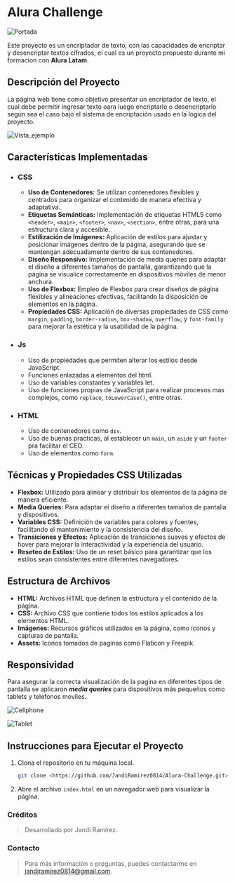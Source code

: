 # Alura Challenge

![Portada](https://i.imgur.com/sAcsSBJ.png)

Este proyecto es un encriptador de texto, con las capacidades de encriptar y desencriptar textos cifrados, el cual es un proyecto propuesto durante mi formacion con **Alura Latam**.

## Descripción del Proyecto

La página web tiene como objetivo presentar un encriptador de texto, el cual debe permitir ingresar texto oara luego encriptarlo o desencriptarlo según sea el caso bajo el sistema de encriptación usado en la logica del proyecto.

![Vista_ejemplo](https://i.imgur.com/n1vTwsg.png)

## Características Implementadas

- ### CSS

  - **Uso de Contenedores:** Se utilizan contenedores flexibles y centrados para organizar el contenido de manera efectiva y adaptativa.
  - **Etiquetas Semánticas:** Implementación de etiquetas HTML5 como `<header>`, `<main>`, `<footer>`, `<nav>`, `<section>`, entre otras, para una estructura clara y accesible.
  - **Estilización de Imágenes:** Aplicación de estilos para ajustar y posicionar imágenes dentro de la página, asegurando que se mantengan adecuadamente dentro de sus contenedores.
  - **Diseño Responsivo:** Implementación de media queries para adaptar el diseño a diferentes tamaños de pantalla, garantizando que la página se visualice correctamente en dispositivos móviles de menor anchura.
  - **Uso de Flexbox:** Empleo de Flexbox para crear diseños de página flexibles y alineaciones efectivas, facilitando la disposición de elementos en la página.
  - **Propiedades CSS:** Aplicación de diversas propiedades de CSS como `margin`, `padding`, `border-radius`, `box-shadow`, `overflow`, y `font-family` para mejorar la estética y la usabilidad de la página.
- ### Js
  - Uso de propiedades que permiten alterar los estilos desde JavaScript.
  - Funciones enlazadas a elementos del html.
  - Uso de variables constantes y variables let.
  - Uso de funciones propias de JavaScript para realizar procesos mas complejos, como `replace`, `toLowerCase()`, entre otras.
- ### HTML
  - Uso de contenedores como `div`.
  - Uso de buenas practicas, al establecer un `main`, un `aside` y un `footer` pra facilitar el CEO.
  - Uso de elementos como `form`.
## Técnicas y Propiedades CSS Utilizadas

- **Flexbox:** Utilizado para alinear y distribuir los elementos de la página de manera eficiente.
- **Media Queries:** Para adaptar el diseño a diferentes tamaños de pantalla y dispositivos.
- **Variables CSS:** Definición de variables para colores y fuentes, facilitando el mantenimiento y la consistencia del diseño.
- **Transiciones y Efectos:** Aplicación de transiciones suaves y efectos de hover para mejorar la interactividad y la experiencia del usuario.
- **Reseteo de Estilos:** Uso de un reset básico para garantizar que los estilos sean consistentes entre diferentes navegadores.

## Estructura de Archivos

- **HTML:** Archivos HTML que definen la estructura y el contenido de la página.
- **CSS:** Archivo CSS que contiene todos los estilos aplicados a los elementos HTML.
- **Imágenes:** Recursos gráficos utilizados en la página, como íconos y capturas de pantalla.
- **Assets:** Iconos tomados de paginas como Flaticon y Freepik.

## Responsividad

Para asegurar la correcta visualización de la pagina en diferentes tipos de pantalla se aplicaron **_media queries_** para dispositivos más pequeños como tablets y telefonos moviles.

![Cellphone](https://i.imgur.com/zdiB9y9.png)

![Tablet](https://i.imgur.com/m5LDyOi.png)

## Instrucciones para Ejecutar el Proyecto

1. Clona el repositorio en tu máquina local.
   ```bash
   git clone <https://github.com/JandiRamirez0814/Alura-Challenge.git>
2. Abre el archivo `index.html` en un navegador web para visualizar la página.


### Créditos
> Desarrollado por Jandi Ramírez.
### Contacto
> Para más información o preguntas, puedes contactarme en jandiramirez0814@gmail.com.